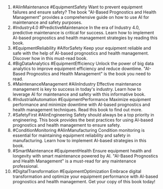1. #AIinMaintenance #EquipmentSafety Want to prevent equipment failures and ensure safety? The book "AI-Based Prognostics and Health Management" provides a comprehensive guide on how to use AI for maintenance and safety purposes.
2. #Industry4.0 #PredictiveMaintenance In the era of Industry 4.0, predictive maintenance is critical for success. Learn how to implement AI-based prognostics and health management strategies by reading this book.
3. #EquipmentReliability #AIforSafety Keep your equipment reliable and safe with the help of AI-based prognostics and health management. Discover how in this must-read book.
4. #BigDataAnalytics #EquipmentEfficiency Unlock the power of big data analytics to improve equipment efficiency and reduce downtime. "AI-Based Prognostics and Health Management" is the book you need to read.
5. #MaintenanceManagement #AIinIndustry Effective maintenance management is key to success in today's industry. Learn how to leverage AI for maintenance and safety with this informative book.
6. #IndustrialAutomation #EquipmentPerformance Maximize equipment performance and minimize downtime with AI-based prognostics and health management techniques. Read this book to find out more.
7. #SafetyFirst #AIinEngineering Safety should always be a top priority in engineering. This book provides the best practices for using AI-based prognostics and health management to ensure safety.
8. #ConditionMonitoring #AIinManufacturing Condition monitoring is essential for maintaining equipment reliability and safety in manufacturing. Learn how to implement AI-based strategies in this book.
9. #SmartMaintenance #EquipmentHealth Ensure equipment health and longevity with smart maintenance powered by AI. "AI-Based Prognostics and Health Management" is a must-read for any maintenance professional.
10. #DigitalTransformation #EquipmentOptimization Embrace digital transformation and optimize your equipment performance with AI-based prognostics and health management. Get your copy of this book today!